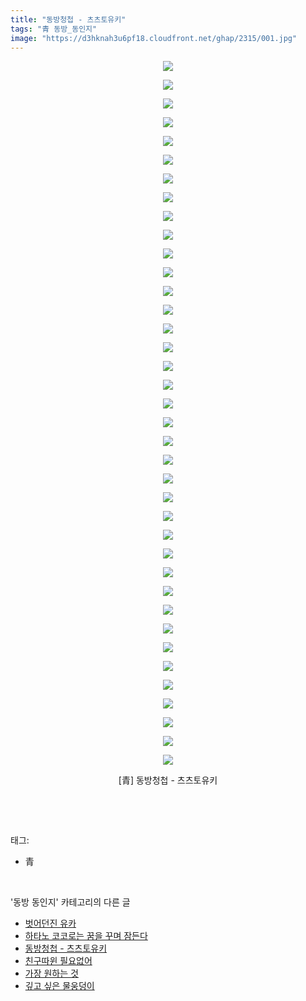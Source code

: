 ```yaml
---
title: "동방청첩 - 츠츠토유키"
tags: "青 동방_동인지"
image: "https://d3hknah3u6pf18.cloudfront.net/ghap/2315/001.jpg"
---
```

<div class="article">
<p style="text-align: center; clear: none; float: none;"><img src="{{ site.imgserver4 }}/ghap/2315/001.jpg"/></p>
<p style="text-align: center; clear: none; float: none;"><img src="{{ site.imgserver4 }}/ghap/2315/002.jpg"/></p>
<p style="text-align: center; clear: none; float: none;"><img src="{{ site.imgserver4 }}/ghap/2315/003.jpg"/></p>
<p style="text-align: center; clear: none; float: none;"><img src="{{ site.imgserver4 }}/ghap/2315/004.jpg"/></p>
<p style="text-align: center; clear: none; float: none;"><img src="{{ site.imgserver4 }}/ghap/2315/005.jpg"/></p>
<p style="text-align: center; clear: none; float: none;"><img src="{{ site.imgserver4 }}/ghap/2315/006.jpg"/></p>
<p style="text-align: center; clear: none; float: none;"><img src="{{ site.imgserver4 }}/ghap/2315/007.jpg"/></p>
<p style="text-align: center; clear: none; float: none;"><img src="{{ site.imgserver4 }}/ghap/2315/008.jpg"/></p>
<p style="text-align: center; clear: none; float: none;"><img src="{{ site.imgserver4 }}/ghap/2315/009.jpg"/></p>
<p style="text-align: center; clear: none; float: none;"><img src="{{ site.imgserver4 }}/ghap/2315/010.jpg"/></p>
<p style="text-align: center; clear: none; float: none;"><img src="{{ site.imgserver4 }}/ghap/2315/011.jpg"/></p>
<p style="text-align: center; clear: none; float: none;"><img src="{{ site.imgserver4 }}/ghap/2315/012.jpg"/></p>
<p style="text-align: center; clear: none; float: none;"><img src="{{ site.imgserver4 }}/ghap/2315/013.jpg"/></p>
<p style="text-align: center; clear: none; float: none;"><img src="{{ site.imgserver4 }}/ghap/2315/014.jpg"/></p>
<p style="text-align: center; clear: none; float: none;"><img src="{{ site.imgserver4 }}/ghap/2315/015.jpg"/></p>
<p style="text-align: center; clear: none; float: none;"><img src="{{ site.imgserver4 }}/ghap/2315/016.jpg"/></p>
<p style="text-align: center; clear: none; float: none;"><img src="{{ site.imgserver4 }}/ghap/2315/017.jpg"/></p>
<p style="text-align: center; clear: none; float: none;"><img src="{{ site.imgserver4 }}/ghap/2315/018.jpg"/></p>
<p style="text-align: center; clear: none; float: none;"><img src="{{ site.imgserver4 }}/ghap/2315/019.jpg"/></p>
<p style="text-align: center; clear: none; float: none;"><img src="{{ site.imgserver4 }}/ghap/2315/020.jpg"/></p>
<p style="text-align: center; clear: none; float: none;"><img src="{{ site.imgserver4 }}/ghap/2315/021.jpg"/></p>
<p style="text-align: center; clear: none; float: none;"><img src="{{ site.imgserver4 }}/ghap/2315/022.jpg"/></p>
<p style="text-align: center; clear: none; float: none;"><img src="{{ site.imgserver4 }}/ghap/2315/023.jpg"/></p>
<p style="text-align: center; clear: none; float: none;"><img src="{{ site.imgserver4 }}/ghap/2315/024.jpg"/></p>
<p style="text-align: center; clear: none; float: none;"><img src="{{ site.imgserver4 }}/ghap/2315/025.jpg"/></p>
<p style="text-align: center; clear: none; float: none;"><img src="{{ site.imgserver4 }}/ghap/2315/026.jpg"/></p>
<p style="text-align: center; clear: none; float: none;"><img src="{{ site.imgserver4 }}/ghap/2315/027.jpg"/></p>
<p style="text-align: center; clear: none; float: none;"><img src="{{ site.imgserver4 }}/ghap/2315/028.jpg"/></p>
<p style="text-align: center; clear: none; float: none;"><img src="{{ site.imgserver4 }}/ghap/2315/029.jpg"/></p>
<p style="text-align: center; clear: none; float: none;"><img src="{{ site.imgserver4 }}/ghap/2315/030.jpg"/></p>
<p style="text-align: center; clear: none; float: none;"><img src="{{ site.imgserver4 }}/ghap/2315/031.jpg"/></p>
<p style="text-align: center; clear: none; float: none;"><img src="{{ site.imgserver4 }}/ghap/2315/032.jpg"/></p>
<p style="text-align: center; clear: none; float: none;"><img src="{{ site.imgserver4 }}/ghap/2315/033.jpg"/></p>
<p style="text-align: center; clear: none; float: none;"><img src="{{ site.imgserver4 }}/ghap/2315/034.jpg"/></p>
<p style="text-align: center; clear: none; float: none;"><img src="{{ site.imgserver4 }}/ghap/2315/035.jpg"/></p>
<p style="text-align: center; clear: none; float: none;"><img src="{{ site.imgserver4 }}/ghap/2315/036.jpg"/></p>
<p style="text-align: center; clear: none; float: none;"><img src="{{ site.imgserver4 }}/ghap/2315/037.jpg"/></p>
<p style="text-align: center; clear: none; float: none;"><img src="{{ site.imgserver4 }}/ghap/2315/038.jpg"/></p>
<p style="text-align: center; clear: none; float: none;">[青] 동방청첩 - 츠츠토유키</p>
<p><br/></p>
</div><br/>
<div class="tagTrail">
<p>태그: </p>
<ul>
<li>青</li>
</ul>
</div><br/>
<div class="another">
<p>'동방 동인지' 카테고리의 다른 글</p>
<ul>
<li><a href="/ghap_2320">벗어던진 유카</a></li>
<li><a href="/ghap_2317">하타노 코코로는 꿈을 꾸며 잠든다</a></li>
<li><a href="/ghap_2315">동방청첩 - 츠츠토유키</a></li>
<li><a href="/ghap_2313">친구따윈 필요없어</a></li>
<li><a href="/ghap_2312">가장 원하는 것</a></li>
<li><a href="/ghap_2311">깊고 싶은 물웅덩이</a></li>
</ul>
</div><br/>
<div class="cb_module cb_fluid">
<div class="cb_wrt cb_profile">
</div><!-- commentList close -->
</div><br/>
